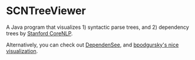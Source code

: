 SCNTreeViewer
=============

A Java program that visualizes 1) syntactic parse trees, and 2) dependency trees by <a href="http://nlp.stanford.edu/software/corenlp.shtml">Stanford CoreNLP</a>.  


Alternatively, you can check out <a href="http://chaoticity.com/dependensee-a-dependency-parse-visualisation-tool">DependenSee</a>, and <a href="http://bpodgursky.com/2013/08/19/using-corenlp-d3-js-and-dagre-js-to-visualize-sentence-parse-trees">bpodgursky's nice visualization</a>. 



